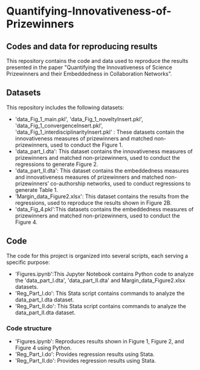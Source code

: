 # Quantifying-Innovativeness-of-Prizewinners
## Codes and data for reproducing results
This repository contains the code and data used to reproduce the results presented in the paper "Quantifying the Innovativeness of Science Prizewinners and their Embeddedness in Collaboration Networks". 

## Datasets
This repository includes the following datasets: 
* 'data_Fig_1_main.pkl', 'data_Fig_1_noveltyInsert.pkl', 'data_Fig_1_convergenceInsert.pkl', 'data_Fig_1_interdisciplinarityInsert.pkl' : These datasets contain the innovativeness measures of prizewinners and matched non-prizewinners, used to conduct the Figure 1.
* 'data_part_I.dta': This dataset contains the innovativeness measures of prizewinners and matched non-prizewinners, used to conduct the regressions to generate Figure 2.  
* 'data_part_II.dta': This dataset contains the embeddedness measures and innovativeness measures of prizewinners and matched non-prizewinners’ co-authorship networks, used to conduct regressions to generate Table 1.
* 'Margin_data_Figure2.xlsx': This dataset contains the results from the regressions, used to reproduce the results shown in Figure 2B.
* 'data_Fig_4.pkl':This datasets contains the embeddedness measures of prizewinners and matched non-prizewinners, used to conduct the Figure 4.

## Code 
The code for this project is organized into several scripts, each serving a specific purpose:
* 'Figures.ipynb':This Jupyter Notebook contains Python code to analyze the 'data_part_I.dta', 'data_part_II.dta' and Margin_data_Figure2.xlsx datasets.
* 'Reg_Part_I.do': This Stata script contains commands to analyze the data_part_I.dta dataset.
* 'Reg_Part_II.do': This Stata script contains commands to analyze the data_part_II.dta dataset.

### Code structure 
* 'Figures.ipynb': Reproduces results shown in Figure 1, Figure 2, and Figure 4 using Python.
* 'Reg_Part_I.do': Provides regression results using Stata.
* 'Reg_Part_II.do': Provides regression results using Stata.


